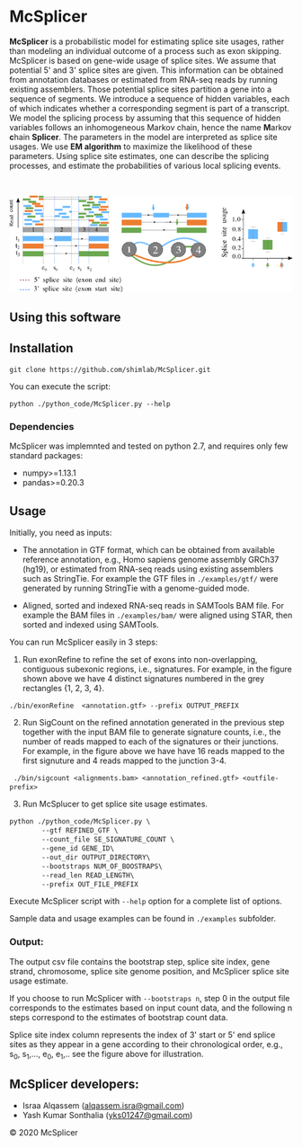 McSplicer
=========
**McSplicer** is a probabilistic model for estimating splice site usages, rather than modeling an individual outcome of a process such as exon skipping. McSplicer is based on gene-wide usage of splice sites. We assume that potential 5' and 3' splice sites are given. This information can be obtained from annotation databases or estimated from RNA-seq reads by running existing assemblers.  Those potential splice sites partition a gene into a sequence of segments. We introduce a sequence of hidden variables, each of which indicates whether a corresponding segment is part of a transcript. We model the splicing process by assuming that this sequence of hidden variables follows an inhomogeneous Markov chain, hence the name **M**arkov **c**hain **Splicer**. The parameters in the model are interpreted as splice site usages. We use **EM algorithm** to maximize the likelihood of these parameters. Using splice site estimates, one can describe the splicing processes, and estimate the probabilities of various local splicing events.



&nbsp;&nbsp;&nbsp;&nbsp;&nbsp;&nbsp;&nbsp;

   ![McSplicer](https://github.com/canzarlab/McSplicer/blob/master/Figures/McSplicer_summary.png) 



Using this software
-------------------

## Installation<a name="installation"></a>

```shell
git clone https://github.com/shimlab/McSplicer.git
```

You can execute the script:

```shell
python ./python_code/McSplicer.py --help
```


### Dependencies<a name="dependencies"></a>

McSplicer was implemnted and tested on python 2.7, and requires only few standard packages:
- numpy>=1.13.1
- pandas>=0.20.3

## Usage <a name="usage"></a>

Initially, you need as inputs:
* The annotation in GTF format, which can be obtained from available reference annotation, e.g., Homo sapiens genome assembly GRCh37 (hg19), or estimated from RNA-seq reads using existing assemblers such as StringTie. For example the GTF files in `./examples/gtf/` were generated by running StringTie with a genome-guided mode.

* Aligned, sorted and indexed RNA-seq reads in SAMTools BAM file. For example the BAM files in `./examples/bam/` were aligned using STAR, then sorted and indexed using SAMTools.

You can run McSplicer easily in 3 steps:

1. Run exonRefine to refine the set of exons into non-overlapping, contiguous subexonic regions, i.e., signatures. For example, in the figure shown above we have 4 distinct signatures numbered in the grey rectangles {1, 2, 3, 4}.

```shell
./bin/exonRefine  <annotation.gtf> --prefix OUTPUT_PREFIX
```
 
2. Run SigCount on the refined annotation generated in the previous step together with the input BAM file to generate signature counts, i.e., the number of reads mapped to each of the signatures or their junctions. For example, in the figure above we have have 16 reads mapped to the first signuture and 4 reads mapped to the junction 3-4.


```shell
 ./bin/sigcount <alignments.bam> <annotation_refined.gtf> <outfile-prefix>
```
 
		
3. Run McSplucer to get splice site usage estimates. 
```shell
python ./python_code/McSplicer.py \
		--gtf REFINED_GTF \
		--count_file SE_SIGNATURE_COUNT \
		--gene_id GENE_ID\
		--out_dir OUTPUT_DIRECTORY\
		--bootstraps NUM_OF_BOOSTRAPS\
		--read_len READ_LENGTH\
		--prefix OUT_FILE_PREFIX

  ```
  
  Execute McSplicer script with `--help` option for a complete list of options.  

Sample data and usage examples can be found in `./examples` subfolder.

### Output: ###

The output csv file contains the bootstrap step, splice site index, gene strand, chromosome, splice site genome position, and McSplicer splice site usage estimate.
 
 If you choose to run McSplicer with ```--bootstraps n```, step 0 in the output file corresponds to the estimates based on input count data, and the following n steps correspond to the estimates of bootstrap count data.
 
 Splice site index column represents the index of 3' start or 5' end splice sites as they appear in a gene according to their chronological order, e.g., s<sub>0</sub>, s<sub>1</sub>,..., e<sub>0</sub>, e<sub>1</sub>,.. see the figure above for illustration.
 


McSplicer developers:
----------------------------
* Israa Alqassem (alqassem.isra@gmail.com)
* Yash Kumar Sonthalia (yks01247@gmail.com)


&copy; 2020 McSplicer





